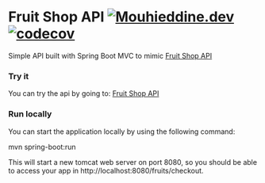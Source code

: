 # Fruit Shop API [![Mouhieddine.dev](https://circleci.com/gh/BIRSAx2/spring-mvc-fruit-shop-api.svg?style=svg)](https://app.circleci.com/pipelines/github/BIRSAx2/spring-mvc-fruit-shop-api) [![codecov](https://codecov.io/gh/BIRSAx2/spring-mvc-fruit-shop-api/branch/master/graph/badge.svg?token=IM72YOAF9D)](https://codecov.io/gh/BIRSAx2/spring-mvc-fruit-shop-api)
Simple API built with Spring Boot MVC to mimic [Fruit Shop API](https://api.predic8.de/shop/docs#/)

### Try it 

You can try the api by going to: [Fruit Shop API](https://fruit-shop-api.herokuapp.com/swagger-ui/)

### Run locally
You can start the application locally by using the following command:

mvn spring-boot:run

This will start a new tomcat web server on port 8080, so you should be able to access your app in http://localhost:8080/fruits/checkout.
